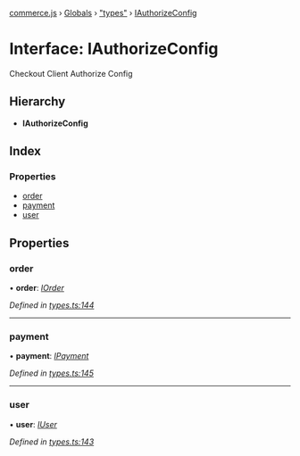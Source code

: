 [commerce.js](../README.md) › [Globals](../globals.md) › ["types"](../modules/_types_.md) › [IAuthorizeConfig](_types_.iauthorizeconfig.md)

# Interface: IAuthorizeConfig

Checkout Client Authorize Config

## Hierarchy

* **IAuthorizeConfig**

## Index

### Properties

* [order](_types_.iauthorizeconfig.md#order)
* [payment](_types_.iauthorizeconfig.md#payment)
* [user](_types_.iauthorizeconfig.md#user)

## Properties

###  order

• **order**: *[IOrder](_types_.iorder.md)*

*Defined in [types.ts:144](https://github.com/shopjs/commerce.js/blob/6dd814b/src/types.ts#L144)*

___

###  payment

• **payment**: *[IPayment](_types_.ipayment.md)*

*Defined in [types.ts:145](https://github.com/shopjs/commerce.js/blob/6dd814b/src/types.ts#L145)*

___

###  user

• **user**: *[IUser](_types_.iuser.md)*

*Defined in [types.ts:143](https://github.com/shopjs/commerce.js/blob/6dd814b/src/types.ts#L143)*
